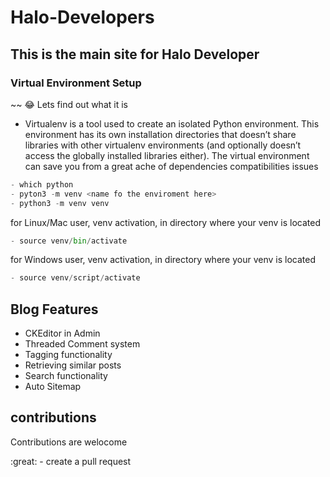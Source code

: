# Halo-Developers

## This is the main site for Halo Developer

### Virtual Environment Setup

~~ :joy: Lets find out what it is

- Virtualenv is a tool used to create an isolated Python environment. This environment has its own installation directories that doesn’t share libraries with other virtualenv environments (and optionally doesn’t access the globally installed libraries either). The virtual environment can save you from a great ache of dependencies compatibilities issues


```python
- which python 
- pyton3 -m venv <name fo the enviroment here>
- python3 -m venv venv
```
<p>for Linux/Mac user,  venv activation,  in directory where your venv is located</p>

```python
- source venv/bin/activate
```
<p>for Windows user,  venv activation, in directory where your venv is located</p>

```python
- source venv/script/activate
```

## Blog Features

- CKEditor in Admin
- Threaded Comment system
- Tagging functionality
- Retrieving similar posts
- Search functionality
- Auto Sitemap

## contributions
 <p>Contributions are welocome </p> :great:
 - create a pull request